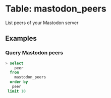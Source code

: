 # Table: mastodon_peers

List peers of your Mastodon server

## Examples

### Query Mastodon peers

```sql
> select 
    peer
  from 
    mastodon_peers 
  order by
   peer
 limit 10
```